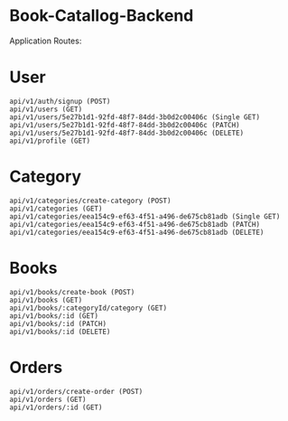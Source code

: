 # Book-Catallog-Backend

Application Routes:

# User

    api/v1/auth/signup (POST)
    api/v1/users (GET)
    api/v1/users/5e27b1d1-92fd-48f7-84dd-3b0d2c00406c (Single GET)
    api/v1/users/5e27b1d1-92fd-48f7-84dd-3b0d2c00406c (PATCH)
    api/v1/users/5e27b1d1-92fd-48f7-84dd-3b0d2c00406c (DELETE)
    api/v1/profile (GET)

# Category

    api/v1/categories/create-category (POST)
    api/v1/categories (GET)
    api/v1/categories/eea154c9-ef63-4f51-a496-de675cb81adb (Single GET)
    api/v1/categories/eea154c9-ef63-4f51-a496-de675cb81adb (PATCH)
    api/v1/categories/eea154c9-ef63-4f51-a496-de675cb81adb (DELETE)

# Books

    api/v1/books/create-book (POST)
    api/v1/books (GET)
    api/v1/books/:categoryId/category (GET)
    api/v1/books/:id (GET)
    api/v1/books/:id (PATCH)
    api/v1/books/:id (DELETE)

# Orders

    api/v1/orders/create-order (POST)
    api/v1/orders (GET)
    api/v1/orders/:id (GET)
